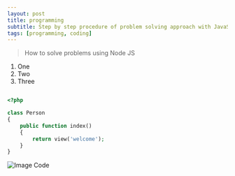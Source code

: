 ```yaml
---
layout: post
title: programming
subtitle: Step by step procedure of problem solving approach with JavaScript and NodeJS
tags: [programming, coding]
---
```


> How to solve problems using Node JS

1. One
1. Two
1. Three

```php

<?php

class Person
{
    public function index()
    {
        return view('welcome');
    }
}
```

![Image Code](/assets/img/Screenshot%20from%202021-02-17%2000-13-06.png)
